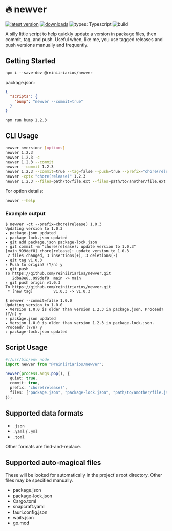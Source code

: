 # 🔥 newver

[![latest version](https://img.shields.io/npm/v/@reiniiriarios/newver?label=latest)](https://www.npmjs.com/package/@reiniiriarios/newver)
[![downloads](https://img.shields.io/npm/dt/@reiniiriarios/newver)](https://www.npmjs.com/package/@reiniiriarios/newver)
![types: Typescript](https://img.shields.io/badge/types-Typescript-blue)
![build](https://img.shields.io/github/actions/workflow/status/reiniiriarios/newver/publish.yaml)

A silly little script to help quickly update a version in package files, then commit, tag, and push.
Useful when, like me, you use tagged releases and push versions manually and frequently.

## Getting Started

```
npm i --save-dev @reiniiriarios/newver
```

package.json:

```json
{
  "scripts": {
    "bump": "newver --commit=true"
  }
}
```

```sh
npm run bump 1.2.3
```

## CLI Usage

```sh
newver <version> [options]
newver 1.2.3
newver 1.2.3 -c
newver 1.2.3 --commit
newver --commit 1.2.3
newver 1.2.3 --commit=true --tag=false --push=true --prefix="chore(release)"
newver -cptx "chore(release)" 1.2.3
newver 1.2.3 --files=path/to/file.ext --files=path/to/another/file.ext
```

For option details:

```sh
newver --help
```

### Example output

```
$ newver -ct --prefix=chore(release) 1.0.3
Updating version to 1.0.3
▸ package.json updated
▸ package-lock.json updated
▸ git add package.json package-lock.json
▸ git commit -m "chore(release): update version to 1.0.3"
[main 999def8] chore(release): update version to 1.0.3
 2 files changed, 3 insertions(+), 3 deletions(-)
▸ git tag v1.0.3
▸ Push to origin? (Y/n) y
▸ git push
To https://github.com/reiniiriarios/newver.git
   2dba8e8..999def8  main -> main
▸ git push origin v1.0.3
To https://github.com/reiniiriarios/newver.git
 * [new tag]         v1.0.3 -> v1.0.3
```

```
$ newver --commit=false 1.0.0
Updating version to 1.0.0
▸ Version 1.0.0 is older than version 1.2.3 in package.json. Proceed? (Y/n) y
▸ package.json updated
▸ Version 1.0.0 is older than version 1.2.3 in package-lock.json. Proceed? (Y/n) y
▸ package-lock.json updated
```

## Script Usage

```ts
#!/usr/bin/env node
import newver from "@reiniiriarios/newver";

newver(process.args.pop(), {
  quiet: true,
  commit: true,
  prefix: "chore(release)",
  files: ["package.json", "package-lock.json", "path/to/another/file.json"],
});
```

## Supported data formats

- `.json`
- `.yaml` / `.yml`
- `.toml`

Other formats are find-and-replace.

## Supported auto-magical files

These will be looked for automatically in the project's root directory. Other files may be
specified manually.

- package.json
- package-lock.json
- Cargo.toml
- snapcraft.yaml
- tauri.config.json
- wails.json
- go.mod

